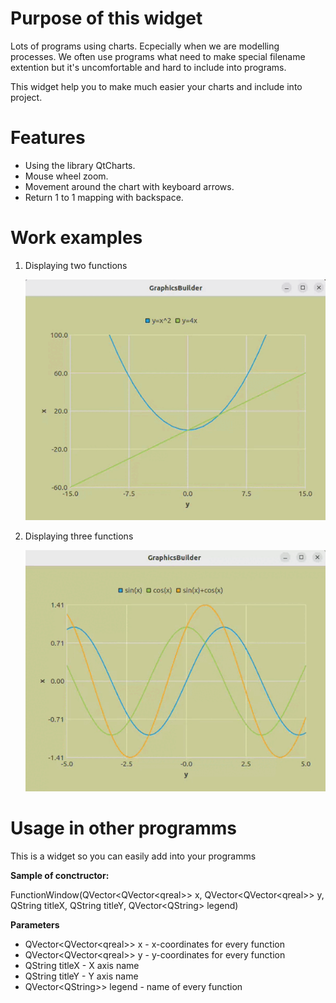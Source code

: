 <h1> Purpose of this widget </h1>
  <p>Lots of programs using charts. Ecpecially when we are modelling processes. We often use programs what need to make special filename extention but it's uncomfortable and hard to include into programs.</p>
  <p>This widget help you to make much easier your charts and include into project.<p>
<h1> Features </h1>
  <ul>
    <li> Using the library QtCharts. </li>
    <li> Mouse wheel zoom. </li>
    <li> Movement around the chart with keyboard arrows. </li>
    <li> Return 1 to 1 mapping with backspace. </li>
  </ul>
<h1> Work examples </h1>
  <ol> 
    <li><p>Displaying two functions</p>
      <img src="example_1.gif">
    </li>
    <li><p>Displaying three functions</p>
      <img src="example_2.gif"> 
    </li>
  </ol>
<h1> Usage in other programms </h1>
<p>This is a widget so you can easily add into your programms</p>
<p><b>Sample of conctructor: </b></p>
<p>FunctionWindow(QVector&#60;QVector&#60;qreal&#62;&#62; x, QVector&#60;QVector&#60;qreal&#62;&#62; y,
  QString titleX, QString titleY, QVector&#60;QString&#62; legend)</p>
<p><b>Parameters</b></p>
<ul>
  <li> QVector&#60;QVector&#60;qreal&#62;&#62; x - x-coordinates for every function </li>
  <li> QVector&#60;QVector&#60;qreal&#62;&#62; y - y-coordinates for every function </li>
  <li> QString titleX - X axis name </li>
  <li> QString titleY - Y axis name </li>
  <li> QVector&#60;QString&#62;&#62; legend - name of every function </li>
</ul>
